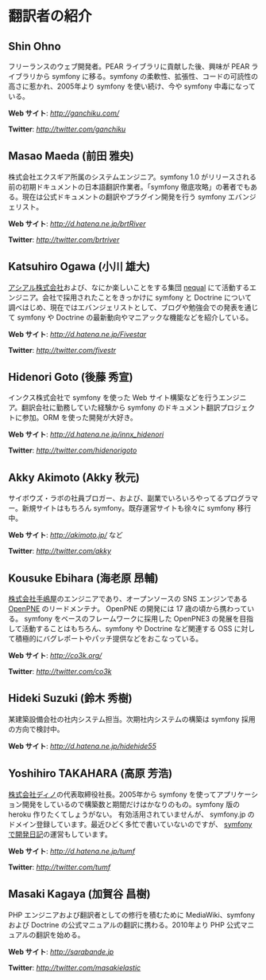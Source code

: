 翻訳者の紹介
============

Shin Ohno
---------

フリーランスのウェブ開発者。PEAR ライブラリに貢献した後、興味が PEAR ライブラリから symfony に移る。symfony の柔軟性、拡張性、コードの可読性の高さに惹かれ、2005年より symfony を使い続け、今や symfony 中毒になっている。

**Web サイト**: *http://ganchiku.com/*

**Twitter**: *http://twitter.com/ganchiku*

Masao Maeda (前田 雅央)
-----------------------

株式会社エクスギア所属のシステムエンジニア。symfony 1.0 がリリースされる前の初期ドキュメントの日本語翻訳作業者。「symfony 徹底攻略」の著者でもある。現在は公式ドキュメントの翻訳やプラグイン開発を行う symfony エバンジェリスト。

**Web サイト**: *http://d.hatena.ne.jp/brtRiver*

**Twitter**: *http://twitter.com/brtriver*

Katsuhiro Ogawa (小川 雄大)
---------------------------

[アシアル株式会社](http://www.asial.co.jp/)および、なにか楽しいことをする集団 [nequal](http://nequal.jp/) にて活動するエンジニア。会社で採用されたことをきっかけに symfony と Doctrine について調べはじめ、現在ではエバンジェリストとして、ブログや勉強会での発表を通じて symfony や Doctrine の最新動向やマニアックな機能などを紹介している。

**Web サイト**: *http://d.hatena.ne.jp/Fivestar*

**Twitter**: *http://twitter.com/fivestr*

Hidenori Goto (後藤 秀宣)
------------------------

インクス株式会社で symfony を使った Web サイト構築などを行うエンジニア。翻訳会社に勤務していた経験から symfony のドキュメント翻訳プロジェクトに参加。ORM を使った開発が大好き。

**Web サイト**: *http://d.hatena.ne.jp/innx_hidenori*

**Twitter**: *http://twitter.com/hidenorigoto*

Akky Akimoto (Akky 秋元)
------------------------

サイボウズ・ラボの社員ブロガー、および、副業でいろいろやってるプログラマー。新規サイトはもちろん symfony。既存運営サイトも徐々に symfony 移行中。

**Web サイト**: *http://akimoto.jp/* など

**Twitter**: *http://twitter.com/akky*

Kousuke Ebihara (海老原 昂輔)
----------------------------

[株式会社手嶋屋](http://tejimaya.com/)のエンジニアであり、オープンソースの SNS エンジンである [OpenPNE](http://www.openpne.jp/) のリードメンテナ。 OpenPNE の開発には 17 歳の頃から携わっている。 symfony をベースのフレームワークに採用した OpenPNE3 の発展を目指して活動することはもちろん、symfony や Doctrine など関連する OSS に対して積極的にバグレポートやパッチ提供などをおこなっている。

**Web サイト**: *http://co3k.org/*

**Twitter**: *http://twitter.com/co3k*

Hideki Suzuki (鈴木 秀樹)
----------------------------

某建築設備会社の社内システム担当。次期社内システムの構築は symfony 採用の方向で検討中。

**Web サイト**: *http://d.hatena.ne.jp/hidehide55*

Yoshihiro TAKAHARA (高原 芳浩)
----------------------------

[株式会社ディノ](http://www.dino.co.jp/)の代表取締役社長。2005年から symfony を使ってアプリケーション開発をしているので構築数と期間だけはかなりのもの。symfony 版の heroku 作りたくてしょうがない。 有効活用されていませんが、 symfony.jp のドメイン登録しています。最近ひどく多忙で書いていないのですが、 [symfony で開発日記](http://blog.symfony.jp)の運営もしています。

**Web サイト**: *http://d.hatena.ne.jp/tumf*

**Twitter**: *http://twitter.com/tumf*

Masaki Kagaya (加賀谷 昌樹)
---------------------------

PHP エンジニアおよび翻訳者としての修行を積むために MediaWiki、symfony および Doctrine の公式マニュアルの翻訳に携わる。2010年より PHP 公式マニュアルの翻訳を始める。

**Web サイト**: *http://sarabande.jp*

**Twitter**: *http://twitter.com/masakielastic*

